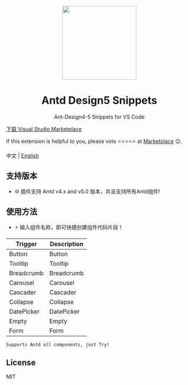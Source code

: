 <p align="center">
  <a href="https://github.com/fi3ework/vscode-antd-rush">
    <img width="200px" height="200px" src="https://gw.alipayobjects.com/zos/rmsportal/KDpgvguMpGfqaHPjicRK.svg">
  </a>
</p>
<h1 align="center">Antd Design5 Snippets</h1>
<div align="center">

Ant-Design4-5 Snippets for VS Code

</div>

[下载 Visual Studio Marketplace](https://marketplace.visualstudio.com/items?itemName=yuancong.antd)

If this extension is helpful to you, please vote ⭐️⭐️⭐️⭐️⭐️ at [Marketplace](https://marketplace.visualstudio.com/items?itemName=yuancong.antd) 😉.

中文 | [English](./README.md)


## 支持版本

- 🌐 插件支持 Antd v4.x and v5.0 版本，并且支持所有Antd组件!


## 使用方法

- ⚡️ 输入组件名称，即可快捷创建组件代码片段！

Trigger | Description
--- | ---
Button | Button
Tooltip | Tooltip
Breadcrumb | Breadcrumb
Carousel | Carousel
Cascader | Cascader
Collapse | Collapse
DatePicker | DatePicker
Empty | Empty
Form | Form

```Supports Antd all components, just Try!```
## License
MIT
